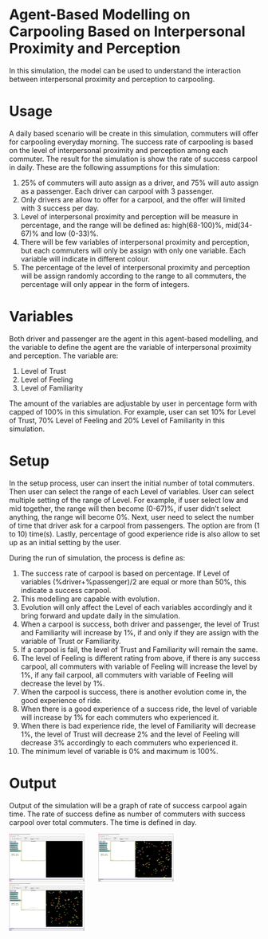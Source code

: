 # Agent-Based Modelling on Carpooling Based on Interpersonal Proximity and Perception
In this simulation, the model can be used to understand the interaction between interpersonal proximity and perception to carpooling.

# Usage
A daily based scenario will be create in this simulation, commuters will offer for carpooling everyday morning. The success rate of carpooling is based on the level of interpersonal proximity and perception among each commuter. The result for the simulation is show the rate of success carpool in daily. These are the following assumptions for this simulation:

<ol>
 <li>25% of commuters will auto assign as a driver, and 75% will auto assign as a passenger. Each driver can carpool with 3 passenger.</li>
 <li>Only drivers are allow to offer for a carpool, and the offer will limited with 3 success per day.</li>
 <li>Level of interpersonal proximity and perception will be measure in percentage, and the range will be defined as: high(68-100)%, mid(34-67)% and low (0-33)%.</li>
 <li>There will be few variables of interpersonal proximity and perception, but each commuters will only be assign with only one variable. Each variable will indicate in different colour.</li>
 <li>The percentage of the level of interpersonal proximity and perception will be assign randomly according to the range to all commuters, the percentage will only appear in the form of integers.</li>
 </ol>
 
# Variables
Both driver and passenger are the agent in this agent-based modelling, and the variable to define the agent are the variable of interpersonal proximity and perception. The variable are:
<ol>
 <li>Level of Trust</li>
 <li>Level of Feeling</li>
 <li>Level of Familiarity</li>
</ol>

The amount of the variables are adjustable by user in percentage form with capped of 100% in this simulation. For example, user can set 10% for Level of Trust, 70% Level of Feeling and 20% Level of Familiarity in this simulation.

# Setup
In the setup process, user can insert the initial number of total commuters. Then user can select the range of each Level of variables. User can select multiple setting of the range of Level. For example, if user select low and mid together, the range will then become (0-67)%, if user didn’t select anything, the range will become 0%. Next, user need to select the number of time that driver ask for a carpool from passengers. The option are from (1 to 10) time(s). Lastly, percentage of good experience ride is also allow to set up as an initial setting by the user.

During the run of simulation, the process is define as:
<ol>
 <li>The success rate of carpool is based on percentage. If Level of variables (%driver+%passenger)/2 are equal or more than 50%, this indicate a success carpool.</li>
 <li>This modelling are capable with evolution.</li>
 <li>Evolution will only affect the Level of each variables accordingly and it bring forward and update daily in the simulation.</li>
 <li>When a carpool is success, both driver and passenger, the level of Trust and Familiarity will increase by 1%, if and only if they are assign with the variable of Trust or Familiarity.</li>
 <li>If a carpool is fail, the level of Trust and Familiarity will remain the same.</li>
 <li>The level of Feeling is different rating from above, if there is any success carpool, all commuters with variable of Feeling will increase the level by 1%, if any fail carpool, all commuters with variable of Feeling will decrease the level by 1%.</li>
 <li>When the carpool is success, there is another evolution come in, the good experience of ride.</li>
 <li>When there is a good experience of a success ride, the level of variable will increase by 1% for each commuters who experienced it.</li>
 <li>When there is bad experience ride, the level of Familiarity will decrease 1%, the level of Trust will decrease 2% and the level of Feeling will decrease 3% accordingly to each commuters who experienced it.</li>
 <li>The minimum level of variable is 0% and maximum is 100%.</li>
</ol>

# Output
Output of the simulation will be a graph of rate of success carpool again time. The rate of success define as number of commuters with success carpool over total commuters. The time is defined in day.

<p>
  <img src="img/screenshot-1.png" width=30% height=30%>
  &nbsp; &nbsp; &nbsp;
  <img src="img/screenshot-2.png" width=30% height=30%>
  &nbsp; &nbsp; &nbsp;
  <img src="img/screenshot-3.png" width=30% height=30%>
</p>
